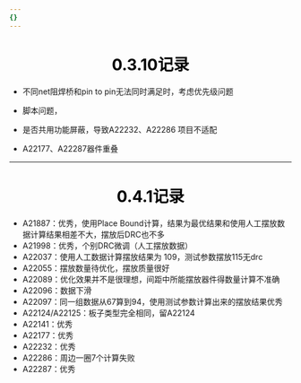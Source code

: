 ```yaml
---
{}
---
```



<h1 align = "center" style="color: #000000">0.3.10记录</h1>

- 不同net阻焊桥和pin to pin无法同时满足时，考虑优先级问题
- 脚本问题，

- 是否共用功能屏蔽，导致A22232、A22286 项目不适配
- A22177、A22287器件重叠

---

<h1 align = "center" style="color: #000000">0.4.1记录</h1>

- A21887：优秀，使用Place Bound计算，结果为最优结果和使用人工摆放数据计算结果相差不大，摆放后DRC也不多
- A21998：优秀，个别DRC微调（人工摆放数据）
- A22037：使用人工数据计算摆放结果为 109，测试参数摆放115无drc
- A22055：摆放数量待优化，摆放质量很好
- A22089：优化效果并不是很理想，间距中所能摆放器件得数量计算不准确
- A22096：数据下滑
- A22097：同一组数据从67算到94，使用测试参数计算出来的摆放结果优秀
- A22124/A22125：板子类型完全相同，留A22124
- A22141：优秀
- A22177：优秀
- A22232：优秀
- A22286：周边一圈7个计算失败
- A22287：优秀
